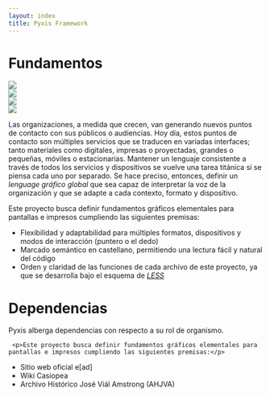 ```yaml
---
layout: index
title: Pyxis Framework
---
```


<h1 class='rojo fino centrado grande'>Fundamentos</h1>
<div class='fila'>
<div class='col-lg-5 col-lg-offset-2 col-md-5 col-md-offset-2 col-sm-9 col-sm-offset-4 oculto-xs'>
<img class='imagen-ancha izquierda' src='http://johnpolacek.github.io/scrolldeck.js/decks/responsive/img/responsive_web_design.png'>
</div>
<div class='col-lg-6 col-md-6 col-sm-6 oculto-xs'>
<img class='imagen-ancha izquierda' src='http://ericlathrop.com/2013/05/introduction-to-blogging-with-jekyll/jekyll%20logo.png'>
</div>
<div class='col-lg-4 col-md-4 col-md-offset-0 col-sm-8 col-sm-offset-3 oculto-xs'>
<img class='imagen-ancha izquierda' src='http://tactile.co.za/blog/wp-content/uploads/2010/02/less_logo.png'>
</div>
<div class='col-lg-5 col-md-5 col-sm-8 oculto-xs'>
<img class='imagen-ancha derecha' src='http://bower.io/img/bower-logo.png'>
</div>
</div>

<div class='fila'>
<p>Las organizaciones, a medida que crecen, van generando nuevos puntos de contacto con sus públicos o audiencias. Hoy día, estos puntos de contacto son múltiples servicios que se traducen en variadas interfaces; tanto materiales como digitales, impresas o proyectadas, grandes o pequeñas, móviles o estacionarias. Mantener un lenguaje consistente a través de todos los servicios y dispositivos se vuelve una tarea titánica si se piensa cada uno por separado. Se hace preciso, entonces, definir un <i>lenguage gráfico global</i> que sea capaz de interpretar la voz de la organización y que se adapte a cada contexto, formato y dispositivo.</p>

<p>Este proyecto busca definir fundamentos gráficos elementales para pantallas e impresos cumpliendo las siguientes premisas:
  <ul>
    <li>Flexibilidad y adaptabilidad para múltiples formatos, dispositivos y modos de interacción (puntero o el dedo)</li>
    <li>Marcado semántico en castellano, permitiendo una lectura fácil y natural del código</li>
    <li>Orden y claridad de las funciones de cada archivo de este proyecto, ya que se desarrolla bajo el esquema de <a href="http://lesscss.org/"><i>LESS</i></a></li>
  </ul>
</p>
</div>

<h1 class='rojo fino centrado grande'>Dependencias</h1>

<div class='fila'>
<p>Pyxis alberga dependencias con respecto a su rol de organismo.</p>

     <p>Este proyecto busca definir fundamentos gráficos elementales para pantallas e impresos cumpliendo las siguientes premisas:</p>
  <ul>
    <li><a>Sitio web oficial e[ad]</a></li>
    <li><a>Wiki Casiopea</a></li>
    <li><a>Archivo Histórico José Viál Amstrong (AHJVA)</a></li>
  </ul>
</div>
